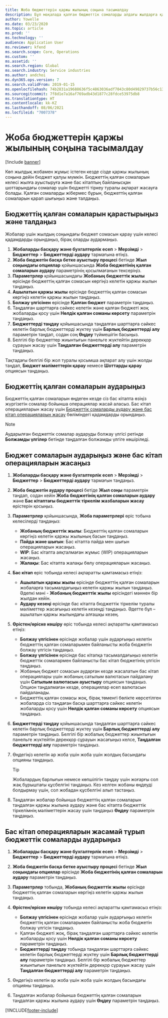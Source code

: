 ```yaml
---
title: Жоба бюджеттерін қаржы жылының соңына тасымалдау
description: Бұл мақалада қалған бюджеттік сомаларды алдағы жылдарға қалай ауыстыру және бюджет регистрі туралы мәліметтерді жасау туралы ақпарат берілген.
author: Yowelle
ms.date: 03/23/2020
ms.topic: article
ms.prod: ''
ms.technology: ''
audience: Application User
ms.reviewer: kfend
ms.search.scope: Core, Operations
ms.custom: ''
ms.assetid: ''
ms.search.region: Global
ms.search.industry: Service industries
ms.author: andchoi
ms.dyn365.ops.version: 7
ms.search.validFrom: 2019-01-15
ms.openlocfilehash: 74b2831a19688636f5c4863036adf7043c80d49829737b56c131abb6998d6cb3
ms.sourcegitcommit: 7f8d1e7a16af769adb43d1877c28fdce53975db8
ms.translationtype: HT
ms.contentlocale: kk-KZ
ms.lasthandoff: 08/06/2021
ms.locfileid: "7007378"
---
```

# <a name="transfer-project-budgets-at-fiscal-year-end"></a>Жоба бюджеттерін қаржы жылының соңына тасымалдау

[!include [banner](../includes/banner.md)]

Көп жылдық жобамен жұмыс істеген кезде сізде қаржы жылының соңына дейін бюджет қалуы мүмкін. Бюджеттің қалған сомаларын келесі жылға ауыстыруға және бас кітаптың байланысқан шоттарындағы сомалар үшін бюджетті тіркеу туралы ақпарат жасауға болады. Қалған сомаларды жібермес бұрын, бюджеттің қалған сомаларын қарап шығыңыз және талдаңыз.

## <a name="review-and-analyze-remaining-budget-amounts"></a>Бюджеттің қалған сомаларын қарастырыңыз және талдаңыз

Жобалар үшін жылдың соңындағы бюджет сомасын қарау үшін келесі қадамдарды орындаңыз, бірақ оларды аудармаңыз.

1. **Жобаларды басқару және бухгалтерлік есеп** > **Мерзімді** > **Бюджеттер** > **Бюджеттерді аудару** тармағына өтіңіз. 
2. **Жоба бюджетін басқа бетке ауыстыру процесі** бетінде **Жыл соңындағы опциялар** қойыншасында **Жоба бюджетінің қалған сомаларын аудару** параметрінің қосылмағанын тексеріңіз.
3. **Параметрлер** қойыншасындағы **Жобаның бюджеттік жылы** өрісінде бюджеттің қалған сомасын көргіңіз келетін қаржы жылын таңдаңыз. 
4. **Ашылатын қаржы жылы** өрісінде бюджеттің қалған сомасын көргіңіз келетін қаржы жылын таңдаңыз. 
5. **Болжау үлгісінен** өрісінде **Қалған бюджет** параметрін таңдаңыз. 
6. Таңдалған шарттарға сәйкес келетін және қалған бюджеті жоқ жобаларды қосу үшін **Нөлдік қалған соманы көрсету** параметрін таңдаңыз.  
7. **Бюджеттерді таңдау** қойыншасында таңдалған шарттарға сәйкес келетін барлық бюджеттерді жүктеу үшін **Барлық бюджеттерді алу** параметрін таңдап, содан соң **Өңдеу** түймешігін басыңыз. 
8. Белгілі бір бюджеттер жиынтығын панельге жүктейтін дерекқор сұрауын жасау үшін **Таңдалған бюджеттерді алу** параметрін таңдаңыз.

Тақтадағы белгілі бір жол туралы қосымша ақпарат алу үшін жолды таңдап, **Бюджет мәліметтерін қарау** немесе **Шоттарды қарау** опциясын таңдаңыз.

## <a name="carry-forward-remaining-budget-amounts"></a>Бюджеттің қалған сомаларын аударыңыз 

Бюджеттің қалған сомаларын өңдеген кезде сіз бас кітапта өзіңіз жүргізетін сомалар бойынша операциялар жасай аласыз. Бас кітап операцияларын жасау үшін [Бюджеттік сомаларды аудару және бас кітап операцияларын жасау](#carry-forward) бөліміндегі қадамдарды орындаңыз. 

> [!NOTE]
> Аударылған бюджеттік сомалар аударуды болжау үлгісі ретінде **Болжамды үлгілер** бетінде таңдалған болжамды үлгіге көшіріледі.  

## <a name="carry-forward-budget-amounts-and-create-general-ledger-transactions"></a><a name="carry-forward"></a>Бюджет сомаларын аударыңыз және бас кітап операцияларын жасаңыз

1.  **Жобаларды басқару және бухгалтерлік есеп** > **Мерзімді** > **Бюджеттер** > **Бюджеттерді аудару** тармағын таңдаңыз. 
2. **Жоба бюджетін аудару процесі** бетіде **Жыл соңы** параметрін таңдап, содан кейін **Жоба бюджетінің қалған сомаларын аудару** және **Бас кітаптағы бюджеттік тіркелім жазбаларын жасау** өрістерін қосыңыз. 
3. **Параметрлер** қойыншасында, **Жоба параметрлері** өріс тобына келесілерді таңдаңыз:

   - **Жобаның бюджеттік жылы**: Бюджеттің қалған сомаларын көргіңіз келетін қаржы жылының басын таңдаңыз. 
   - **Пайда және шығын**: Бас кітапта пайда мен шығын операцияларын жасаңыз. 
   -  **WIP**: Бас кітапта аяқталмаған жұмыс (WIP) операцияларын жасаңыз.
   -  **Жалақы**: Бас кітапта жалақы бөлу операцияларын жасаңыз. 

5. **Бас кітап** өріс тобында келесі ақпаратты қамтамасыз етіңіз: 

   - **Ашылатын қаржы жылы** өрісінде бюджеттің қалған сомаларын жобаларға тасымалдағыңыз келетін қаржы жылын таңдаңыз. Әдепкі мәні - **Жобаның бюджеттік жылы** өрісіндегі мәннен бір жылдан кейін.
   -  **Аудару кезеңі** өрісінде бас кітапта бюджеттік тіркелім туралы мәліметтер жасағыңыз келетін кезеңді таңдаңыз. Әдетте бұл – ашылатын қаржы жылындағы алғашқы кезең.

6. **Өрістен/өріске көшіру** өріс тобында келесі ақпаратты қамтамасыз етіңіз:

   - **Болжау үлгісінен** өрісінде жобалар үшін аударғыңыз келетін бюджеттің қалған сомаларымен байланысты жоба бюджетін болжау үлгісін таңдаңыз. 
   - **Болжау үлгісінен** өрісінде бас кітапқа тасымалдағыңыз келетін бюджеттік сомалармен байланысты бас кітап бюджетінің үлгісін таңдаңыз. 
   -  Жобаның бюджет сомасын аударған кезде жасалатын бас кітап операциялары үшін жобаның сатылым валютасын пайдалану үшін **Сатылым валютасын ауыстыру** опциясын таңдаңыз. Опцион таңдалмаған кезде, операциялар есеп валютасын пайдаланады. 
   -  Бюджеттің қалған сомасы жоқ, бірақ төменгі бөлікте көрсетілген жобаларда сіз таңдаған басқа шарттарға сәйкес келетін жобаларды қосу үшін **Нөлдік қалған соманы көрсету** опциясын таңдаңыз.

7. **Бюджеттерді таңдау** қойыншасында таңдалған шарттарға сәйкес келетін барлық бюджеттерді жүктеу үшін **Барлық бюджеттерді алу** параметрін таңдаңыз. Белгілі бір жобалық бюджеттер жиынтығын панельге жүктейтін дерекқор сұрауын жасағыңыз келсе, **Таңдалған бюджеттерді алу** параметрін таңдаңыз.
8. Өңдегіңіз келетін әр жоба үшін жоба үшін жолдың басындағы опцияны таңдаңыз.

    > [!TIP]
    > Жобалардың барлығын немесе көпшілігін таңдау үшін жоғарғы сол жақ бұрыштағы құсбелгіні таңдаңыз. Кез келген жобаны өңдеуді болдырмау үшін, сол жобадан құсбелгіні алып тастаңыз.

9. Таңдалған жобалар бойынша бюджеттің қалған сомаларын таңдалған қаржы жылына аудару және бас кітапта бюджеттік тіркелімнің мәліметтерін жасау үшін таңдаңыз **Өңдеу** параметрін таңдаңыз.

## <a name="carry-forward-budget-amounts-without-creating-general-ledger-transactions"></a>Бас кітап операцияларын жасамай тұрып бюджеттік сомаларды аударыңыз

1. **Жобаларды басқару және бухгалтерлік есеп** > **Мерзімді** > **Бюджеттер** > **Бюджеттерді аудару** тармағына өтіңіз.
2. **Жоба бюджетін басқа бетке ауыстыру процесі** бетінде **Жыл соңындағы опциялар** өрісінде **Жоба бюджетінің қалған сомаларын аудару** параметрін таңдаңыз.
3. **Параметрлер** тобында, **Жобаның бюджеттік жылы** өрісінде бюджеттің қалған сомаларын көргіңіз келетін қаржы жылын таңдаңыз.
4. **Өрістен/өріске көшіру** тобында келесі ақпаратты қамтамасыз етіңіз:

   - **Болжау үлгісінен** өрісінде жобалар үшін аударғыңыз келетін бюджеттің қалған сомаларымен байланысты жоба бюджетін болжау үлгісін таңдаңыз. 
   - Қалған бюджеті жоқ, бірақ таңдалған шарттарға сәйкес келетін жобаларды қосу үшін **Нөлдік қалған соманы көрсету** параметрін таңдаңыз.
   - **Бюджеттерді таңдау** тобында таңдалған шарттарға сәйкес келетін барлық бюджеттерді жүктеу үшін **Барлық бюджеттерді алу** параметрін таңдаңыз. Белгілі бір жобалық бюджеттер жиынтығын панельге жүктейтін дерекқор сұрауын жасау үшін **Таңдалған бюджеттерді алу** параметрін таңдаңыз.

5. Өңдегіңіз келетін әр жоба үшін жоба үшін жолдың басындағы опцияны таңдаңыз. 
6. Таңдалған жобалар бойынша бюджеттің қалған сомаларын таңдалған қаржы жылына аудару үшін **Өңдеу** параметрін таңдаңыз.



[!INCLUDE[footer-include](../includes/footer-banner.md)]